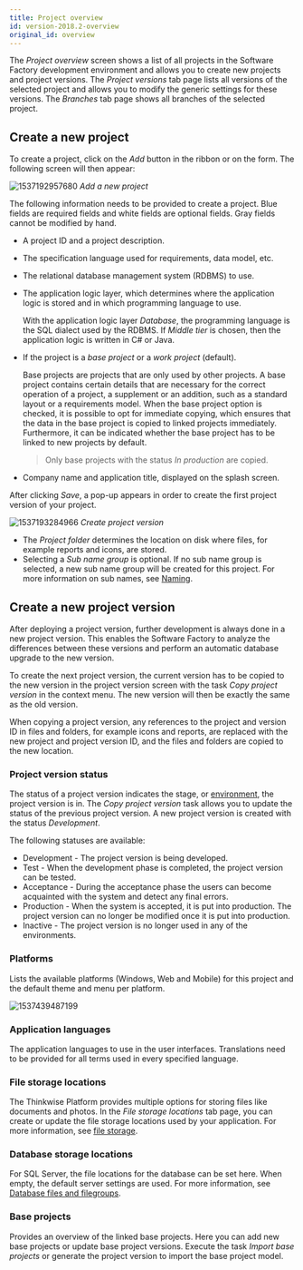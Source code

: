 ```yaml
---
title: Project overview
id: version-2018.2-overview
original_id: overview
---
```


The *Project overview* screen shows a list of all projects in the Software Factory development environment and allows you to create new projects and project versions. The *Project versions* tab page lists all versions of the selected project and allows you to modify the generic settings for these versions. The *Branches* tab page shows all branches of the selected project. 

## Create a new project

To create a project, click on the *Add* button in the ribbon or on the form. The following screen will then appear:

![1537192957680](assets/sf/1537192957680.png)
*Add a new project*

The following information needs to be provided to create a project. Blue fields are required fields and white fields are optional fields. Gray fields cannot be modified by hand.

- A project ID and a project description.

- The specification language used for requirements, data model, etc.

- The relational database management system (RDBMS) to use.

- The application logic layer, which determines where the application logic is stored and in which programming language to use. 

  With the application logic layer *Database*, the programming language is the SQL dialect used by the RDBMS. If *Middle tier* is chosen, then the application logic is written in C\# or Java.

- If the project is a *base project* or a *work project* (default).

  Base projects are projects that are only used by other projects. A base project contains certain details that are necessary for the correct operation of a project, a supplement or an addition, such as a standard layout or a requirements model. When the base project option is checked, it is possible to opt for immediate copying, which ensures that the data in the base project is copied to linked projects immediately. Furthermore, it can be indicated whether the base project has to be linked to new projects by default.

  > Only base projects with the status *In production* are copied.

- Company name and application title, displayed on the splash screen.

After clicking *Save*, a pop-up appears in order to create the first project version of your project.

![1537193284966](assets/sf/1537193284966.png)
*Create project version*

* The *Project folder* determines the location on disk where files, for example reports and icons, are stored. 
* Selecting a *Sub name group* is optional. If no sub name group is selected, a new sub name group will be created for this project. For more information on sub names, see [Naming](naming). 

## Create a new project version

After deploying a project version, further development is always done in a new project version. This enables the Software Factory to analyze the differences between these versions and perform an automatic database upgrade to the new version.

To create the next project version, the current version has to be copied to the new version in the project version screen with the task *Copy project version* in the context menu. The new version will then be exactly the same as the old version.

When copying a project version, any references to the project and version ID in files and folders, for example icons and reports, are replaced with the new project and project version ID, and the files and folders are copied to the new location. 

### Project version status

The status of a project version indicates the stage, or [environment](https://en.wikipedia.org/wiki/Deployment_environment), the project version is in. The *Copy project version* task allows you to update the status of the previous project version. A new project version is created with the status *Development*.

The following statuses are available:

* Development - The project version is being developed.
* Test - When the development phase is completed, the project version can be tested. 
* Acceptance - During the acceptance phase the users can become acquainted with the system and detect any final errors.
* Production - When the system is accepted, it is put into production. The project version can no longer be modified once it is put into production. 
* Inactive - The project version is no longer used in any of the environments.

### Platforms

Lists the available platforms (Windows, Web and Mobile) for this project and the default theme and menu per platform.

![1537439487199](assets/sf/1537439487199.png)

### Application languages

The application languages to use in the user interfaces. Translations need to be provided for all terms used in every specified language.

### File storage locations

The Thinkwise Platform provides multiple options for storing files like documents and photos. In the *File storage locations* tab page, you can create or update the file storage locations used by your application. For more information, see [file storage](../kb/file_storage).

### Database storage locations

For SQL Server, the file locations for the database can be set here. When empty, the default server settings are used. For more information, see [Database files and filegroups](https://docs.microsoft.com/en-us/sql/relational-databases/databases/database-files-and-filegroups?view=sql-server-2017).

### Base projects

Provides an overview of the linked base projects. Here you can add new base projects or update base project versions. Execute the task *Import base projects* or generate the project version to import the base project model.
